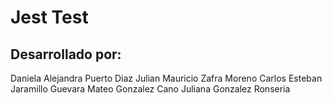 # Jest Test

## Desarrollado por:
Daniela Alejandra Puerto Diaz 
Julian Mauricio Zafra Moreno 
Carlos Esteban Jaramillo Guevara 
Mateo Gonzalez Cano
Juliana Gonzalez Ronseria
